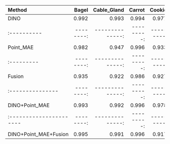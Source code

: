 | Method                  |     Bagel |     Cable_Gland |     Carrot |     Cookie |     Dowel |     Foam |     Peach |     Potato |     Rope |     Tire |     Mean |
| :---------------------- | --------: | --------------: | ---------: | ---------: | --------: | -------: | --------: | ---------: | -------: | -------: | -------: |
| DINO                    |     0.992 |           0.993 |      0.994 |      0.977 |     0.984 |    0.956 |     0.994 |       0.99 |    0.995 |    0.994 |    0.987 |
| :----------             | --------: | --------------: | ---------: | ---------: | --------: | -------: | --------: | ---------: | -------: | -------: | -------: |
| Point_MAE               |     0.982 |           0.947 |      0.996 |      0.933 |      0.96 |    0.946 |     0.988 |      0.994 |    0.994 |    0.983 |    0.972 |
| :---------              | --------: | --------------: | ---------: | ---------: | --------: | -------: | --------: | ---------: | -------: | -------: | -------: |
| Fusion                  |     0.935 |           0.922 |      0.986 |      0.927 |      0.94 |    0.901 |      0.97 |      0.983 |     0.99 |    0.954 |    0.951 |
| :---------------        | --------: | --------------: | ---------: | ---------: | --------: | -------: | --------: | ---------: | -------: | -------: | -------: |
| DINO+Point_MAE          |     0.993 |           0.992 |      0.996 |      0.978 |     0.981 |    0.982 |     0.996 |      0.994 |    0.996 |    0.995 |     0.99 |
| :---------------------- | --------: | --------------: | ---------: | ---------: | --------: | -------: | --------: | ---------: | -------: | -------: | -------: |
| DINO+Point_MAE+Fusion   |     0.995 |           0.991 |      0.996 |      0.917 |     0.982 |    0.985 |     0.991 |       0.99 |    0.994 |    0.982 |    0.982 |